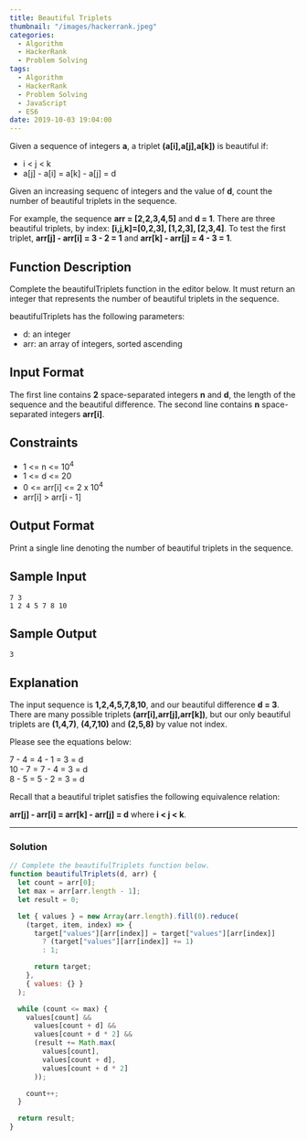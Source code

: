 ```yaml
---
title: Beautiful Triplets
thumbnail: "/images/hackerrank.jpeg"
categories:
  - Algorithm
  - HackerRank
  - Problem Solving
tags:
  - Algorithm
  - HackerRank
  - Problem Solving
  - JavaScript
  - ES6
date: 2019-10-03 19:04:00
---
```


Given a sequence of integers **a**, a triplet **(a[i],a[j],a[k])** is beautiful if:

- i < j < k
- a[j] - a[i] = a[k] - a[j] = d

Given an increasing sequenc of integers and the value of **d**, count the number of beautiful triplets in the sequence.

For example, the sequence **arr = [2,2,3,4,5]** and **d = 1**. There are three beautiful triplets, by index: **[i,j,k]=[0,2,3], [1,2,3], [2,3,4]**. To test the first triplet, **arr[j] - arr[i] = 3 - 2 = 1** and **arr[k] - arr[j] = 4 - 3 = 1**.

<!-- more -->

## Function Description

Complete the beautifulTriplets function in the editor below. It must return an integer that represents the number of beautiful triplets in the sequence.

beautifulTriplets has the following parameters:

- d: an integer
- arr: an array of integers, sorted ascending

## Input Format

The first line contains **2** space-separated integers **n** and **d**, the length of the sequence and the beautiful difference.
The second line contains **n** space-separated integers **arr[i]**.

## Constraints

- 1 <= n <= 10<sup>4</sup>
- 1 <= d <= 20
- 0 <= arr[i] <= 2 x 10<sup>4</sup>
- arr[i] > arr[i - 1]

## Output Format

Print a single line denoting the number of beautiful triplets in the sequence.

## Sample Input

```
7 3
1 2 4 5 7 8 10
```

## Sample Output

```
3
```

## Explanation

The input sequence is **1,2,4,5,7,8,10**, and our beautiful difference **d = 3**. There are many possible triplets **(arr[i],arr[j],arr[k])**, but our only beautiful triplets are **(1,4,7)**, **(4,7,10)** and **(2,5,8)** by value not index.

Please see the equations below:

7 - 4 = 4 - 1 = 3 = d<br/>
10 - 7 = 7 - 4 = 3 = d<br/>
8 - 5 = 5 - 2 = 3 = d<br/>

Recall that a beautiful triplet satisfies the following equivalence relation:<br/>

**arr[j] - arr[i] = arr[k] - arr[j] = d** where **i < j < k**.

---

### Solution

```javascript
// Complete the beautifulTriplets function below.
function beautifulTriplets(d, arr) {
  let count = arr[0];
  let max = arr[arr.length - 1];
  let result = 0;

  let { values } = new Array(arr.length).fill(0).reduce(
    (target, item, index) => {
      target["values"][arr[index]] = target["values"][arr[index]]
        ? (target["values"][arr[index]] += 1)
        : 1;

      return target;
    },
    { values: {} }
  );

  while (count <= max) {
    values[count] &&
      values[count + d] &&
      values[count + d * 2] &&
      (result += Math.max(
        values[count],
        values[count + d],
        values[count + d * 2]
      ));

    count++;
  }

  return result;
}
```
